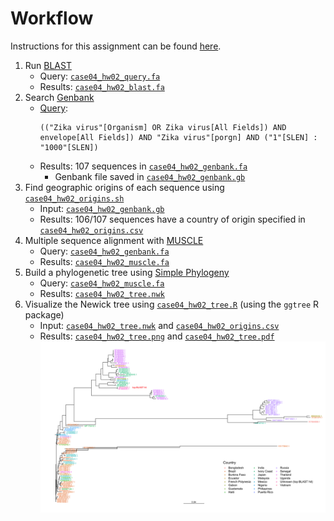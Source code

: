 # Workflow

Instructions for this assignment can be found [here](case04_hw02_instructions.pdf).

1. Run [BLAST](http://blast.ncbi.nlm.nih.gov/Blast.cgi)
    - Query: [`case04_hw02_query.fa`](case04_hw02_query.fa)
    - Results: [`case04_hw02_blast.fa`](case04_hw02_blast.fa)
1. Search [Genbank](http://www.ncbi.nlm.nih.gov/nuccore)
    - [Query](case04_hw02_genbank.md): 
      ```
      (("Zika virus"[Organism] OR Zika virus[All Fields]) AND envelope[All Fields]) AND "Zika virus"[porgn] AND ("1"[SLEN] : "1000"[SLEN])
      ```
    - Results: 107 sequences in [`case04_hw02_genbank.fa`](case04_hw02_genbank.fa)
        - Genbank file saved in [`case04_hw02_genbank.gb`](case04_hw02_genbank.gb)
1. Find geographic origins of each sequence using [`case04_hw02_origins.sh`](case04_hw02_origins.sh)
    - Input: [`case04_hw02_genbank.gb`](case04_hw02_genbank.gb)
    - Results: 106/107 sequences have a country of origin specified in [`case04_hw02_origins.csv`](case04_hw02_origins.csv)
1. Multiple sequence alignment with [MUSCLE](http://www.ebi.ac.uk/Tools/msa/muscle/)
    - Query: [`case04_hw02_genbank.fa`](case04_hw02_genbank.fa)
    - Results: [`case04_hw02_muscle.fa`](case04_hw02_muscle.fa)
1. Build a phylogenetic tree using [Simple Phylogeny](https://www.ebi.ac.uk/Tools/phylogeny/simple_phylogeny/)
    - Query: [`case04_hw02_muscle.fa`](case04_hw02_muscle.fa)
    - Results: [`case04_hw02_tree.nwk`](case04_hw02_tree.nwk)
1. Visualize the Newick tree using [`case04_hw02_tree.R`](case04_hw02_tree.R) (using the `ggtree` R package)
    - Input: [`case04_hw02_tree.nwk`](case04_hw02_tree.nwk) and [`case04_hw02_origins.csv`](case04_hw02_origins.csv)
	- Results: [`case04_hw02_tree.png`](case04_hw02_tree.png) and [`case04_hw02_tree.pdf`](case04_hw02_tree.pdf)
	![](case04_hw02_tree.png)
